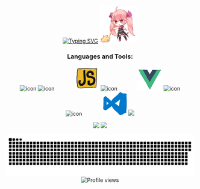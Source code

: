 <p align="center"> 
  <a href="https://git.io/typing-svg"><img src="https://readme-typing-svg.demolab.com?font=Righteous&size=32&duration=3000&pause=1000&color=8F7FD3DE&center=true&vCenter=true&repeat=false&width=435&lines=Hey Guys👋I'm CIA0CIA0 !" alt="Typing SVG" /></a>
  <img src="pic/bikaloading.gif" width="100"/>
</p>

<!-- programming tool icon 编程工具图标 -->
<h3 align="center">Languages and Tools:</h3>
<p align="center">
<img src="https://techstack-generator.vercel.app/java-icon.svg" alt="icon" width="65" style="width: 65px; height: 65px; margin-right: 0px; margin-bottom: 0px;" />
<img src="https://techstack-generator.vercel.app/mysql-icon.svg" alt="icon" width="65" style="width: 65px; height: 65px; margin-right: 50px; margin-bottom: 0px;" />
<img src="pic/js.webp" width="65"/>  
<img src="https://techstack-generator.vercel.app/nginx-icon.svg" alt="icon" width="65" style="width: 65px; height: 65px; margin-right: 50px; margin-bottom: 0px;" />
<img src="pic/vue.webp" width="65"/>  
<img src="https://techstack-generator.vercel.app/react-icon.svg" alt="icon" width="65" style="width: 65px; height: 65px; margin-right: 0px; margin-bottom: 0px;" />
<img src="https://techstack-generator.vercel.app/docker-icon.svg" alt="icon" width="65" style="width: 65px; height: 65px; margin-right: 50px; margin-bottom: 0px;" /> 
<img src="pic/vscode.webp" width="65"/>  
<img src="https://skillicons.dev/icons?i=idea,git" width="140"/>
</p>

<!-- GitHub 数据统计 -->
<p align="center">
  <img height="135px" src="https://github-readme-stats-git-masterrstaa-rickstaa.vercel.app/api?username=CIA0CIAO&hide_title=true&hide_border=true&show_icons=true&include_all_commits=true&line_height=21text_color=000&icon_color=000&bg_color=0,ea6161,ffc64d,fffc4d,52fa5a&theme=graywhite" />
  <img height="135px" src="https://github-readme-stats-git-masterrstaa-rickstaa.vercel.app/api/top-langs/?username=CIA0CIAO&hide_title=true&hide_border=true&layout=compact&langs_count=6&text_color=000&icon_color=fff&bg_color=0,52fa5a,4dfcff,c64dff&theme=graywhite" />
</p>

<picture align="center" >
  <source
    media="(prefers-color-scheme: dark)"
    srcset="https://raw.githubusercontent.com/CIA0CIAO/CIA0CIAO/output/github-contribution-grid-snake-dark.svg"
  />
  <source
    media="(prefers-color-scheme: light)"
    srcset="https://raw.githubusercontent.com/CIA0CIAO/CIA0CIAO/output/github-contribution-grid-snake.svg"
  />
  <img
    alt="github contribution grid snake animation"
    src="https://raw.githubusercontent.com/CIA0CIAO/CIA0CIAO/output/github-contribution-grid-snake.svg"
  />
</picture>

<div align="center">
   <img src="https://count.getloli.com/get/@CIA0CIAO?theme=rule34" alt="Profile views" />
</div>
